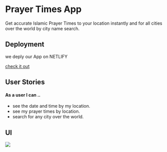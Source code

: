# Prayer Times App
Get accurate Islamic Prayer Times to your location instantly and for all cities over the world by city name search.

## Deployment

we deply our App on NETLIFY

[check it out
](https://https://prayer-times-20.netlify.app)

## User Stories 

#### As a user I can ..

- see the date and time by my location.
- see my prayer times by location.
- search for any city over the world.

## UI

![](https://i.imgur.com/7KkpEst.png)
